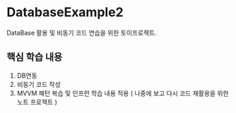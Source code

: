 # DatabaseExample2

DataBase 활용 및 비동기 코드 연습을 위한 토이프로젝트.

## 핵심 학습 내용
1. DB연동
2. 비동기 코드 작성
3. MVVM 패턴 복습 및 인프런 학습 내용 적용 ( 나중에 보고 다시 코드 재활용을 위한 노트 프로젝트 )

